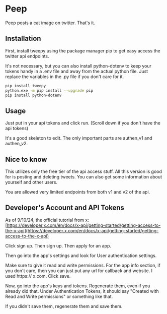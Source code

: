 # Peep
Peep posts a cat image on twitter. That's it.

## Installation
First, install tweepy using the package manager pip to get easy access the twitter api endpoints.

It's not necessary, but you can also install python-dotenv to keep your tokens handy in a .env file and away from the actual python file. Just replace the variables in the .py file if you don't care for it.

```bash
pip install tweepy
python.exe -m pip install --upgrade pip
pip install python-dotenv
```

## Usage
Just put in your api tokens and click run. (Scroll down if you don't have the api tokens)

It's a good skeleton to edit. The only important parts are authen_v1 and authen_v2.

## Nice to know
This utilizes only the free tier of the api access stuff. All this version is good for is posting and deleting tweets. You can also get some information about yourself and other users.

You are allowed very limited endpoints from both v1 and v2 of the api.

## Developer's Account and API Tokens
As of 9/10/24, the official tutorial from x: [https://developer.x.com/en/docs/x-api/getting-started/getting-access-to-the-x-api](https://developer.x.com/en/docs/x-api/getting-started/getting-access-to-the-x-api)

Click sign up. Then sign up. Then apply for an app.

Then go into the app's settings and look for User authentication settings.

Make sure to give it read and write permissions. For the app info section, if you don't care, then you can just put any url for callback and website. I used https:// x.com. Click save.

Now, go into the app's keys and tokens. Regenerate them, even if you already did that. Under Authentication Tokens, it should say "Created with Read and Write permissions" or something like that.

If you didn't save them, regenerate them and save them.
